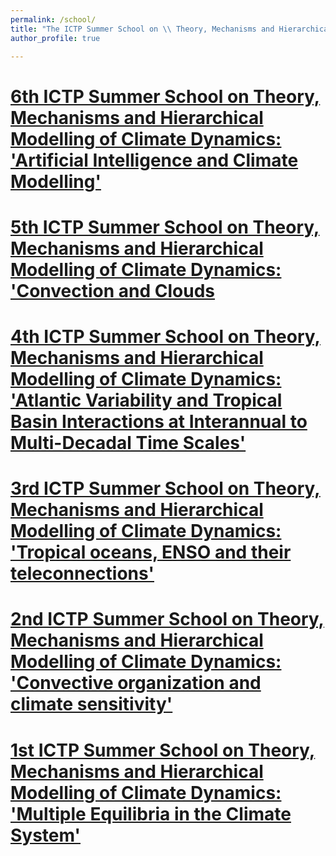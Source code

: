 ```yaml
---
permalink: /school/
title: "The ICTP Summer School on \\ Theory, Mechanisms and Hierarchical Modelling of Climate Dynamics"
author_profile: true

---
```



[6th ICTP Summer School on Theory, Mechanisms and Hierarchical Modelling of Climate Dynamics:
'Artificial Intelligence and Climate Modelling'](https://indico.ictp.it/event/10832/overview)
======


[5th ICTP Summer School on Theory, Mechanisms and Hierarchical Modelling of Climate Dynamics:
'Convection and Clouds](https://indico.ictp.it/event/10832/overview)
======


[4th ICTP Summer School on Theory, Mechanisms and Hierarchical Modelling of Climate Dynamics:
'Atlantic Variability and Tropical Basin Interactions at Interannual to Multi-Decadal Time Scales']()
======


[3rd ICTP Summer School on Theory, Mechanisms and Hierarchical Modelling of Climate Dynamics:
'Tropical oceans, ENSO and their teleconnections']()
=======


[2nd ICTP Summer School on Theory, Mechanisms and Hierarchical Modelling of Climate Dynamics:
'Convective organization and climate sensitivity']()
======


[1st ICTP Summer School on Theory, Mechanisms and Hierarchical Modelling of Climate Dynamics:
'Multiple Equilibria in the Climate System']()
======
